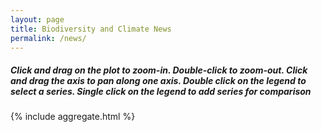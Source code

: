 ```yaml
---
layout: page
title: Biodiversity and Climate News
permalink: /news/
---
```


 


<!-- Styles for desktop and mobile devices -->
<style>
	.desktop {
		display: block;
	}
	.mobile {
    		display: none;
  	}
	@media only screen and (max-width: 800px) {
		.mobile {
			display: block;
		}
		.desktop {
			display: none;
		}
	}
</style>

<div class="desktop">
	<h5>Click and drag on the plot to zoom-in. Double-click to zoom-out. Click and drag the axis to pan along one axis. Double click on the legend to select a series. Single click on the legend to add series for comparison</h5>
	 {% include aggregate.html %}
</div>

<!-- Content for mobile devices -->
<div class="mobile">
	<h5>For the best experience with our interactive figures, we recommend accessing our website using a desktop computer.</h5>
	<img src="aggregate.png" alt="Alt text">
</div>
